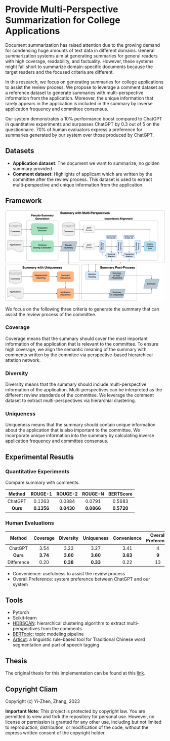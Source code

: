 # Provide Multi-Perspective Summarization for College Applications

Document summarization has raised attention due to the growing demand for condensing huge amounts of text data in different domains. General summarization systems aim at generating summaries for general readers with high coverage, readability, and factuality. However, these systems might fall short to summarize domain-specific documents because the target readers and the focused criteria are different. 

In this research, we focus on generating summaries for college applications to assist the review process. We propose to leverage a comment dataset as a reference dataset to generate summaries with multi-perspective information from the application. Moreover, the unique information that rarely appears in the application is included in the summary by inverse application frequency and committee consensus.

Our system demonstrates a 10\% performance boost compared to ChatGPT in quantitative experiments and surpasses ChatGPT by 0.3 out of 5 on the questionnaire. 70\% of human evaluators express a preference for summaries generated by our system over those produced by ChatGPT.

## Datasets
- **Application dataset**: The document we want to summarize, no golden summary provided.
- **Comment dataset**: Highlights of applicant which are written by the committee after the review process. This dataset is used to extract multi-perspective and unique information from the application.

## Framework

![Framework](./img/framework.png)

We focus on the following three criteria to generate the summary that can assist the review process of the committee.

### Coverage
Coverage means that the summary should cover the most important information of the application that is relevant to the committee. To ensure high coverage, we align the semantic meaning of the summary with comments written by the commitee via perspective-based hierarchical attetion network.

### Diversity
Diversity means that the summary should include multi-perspective information of the application. Multi-perspectives can be interpreted as the different review standards of the committee. We leverage the comment dataset to extract multi-perspectives via hierarchial clustering.

### Uniqueness
Uniqueness means that the summary should contain unique information about the application that is also important to the committee. We incorporate unique information into the summary by calculating inverse application frequency and committee consensus.

## Experimental Resutls

### Quantitative Experiments

Compare summary with comments.

| Method  | ROUGE-1  | ROUGE-2 | ROUGE-N | BERTScore  |
|:---:|:---:|:---:|:---:|:---:|
|  ChatGPT  | 0.1263  |  0.0384  | 0.0791  |  0.5683 |
| **Ours**  | **0.1356**  |  **0.0430**  | **0.0866**  |  **0.5720** |

### Human Evaluations
| Method  | Coverage  | Diversity  | Uniqueness  | Convenience  | Overall Preference |
|:---:|:---:|:---:|:---:|:---:|:---:|
| ChatGPT     | 3.54  | 3.22  | 3.27  | 3.41  | 4   |
| **Ours**    | **3.74**  | **3.60**  | **3.60**  | **3.63**  | **9**   |
| Difference  | 0.20  | **0.38**  | **0.33**  | 0.22  | 13  |


- Convenience: usefulness to assist the review process
- Overall Preference: system preference between ChatGPT and our system

## Tools
- Pytorch
- Scikit-learn
- [HDBSCAN](https://hdbscan.readthedocs.io/en/latest/index.html): hierarchical clustering algorithm to extract multi-perspectives from the comments
- [BERTopic](https://maartengr.github.io/BERTopic/index.html): topic modeling pipeline
- [Articut](https://api.droidtown.co/): a linguistic rule-based tool for Traditional Chinese word segmentation and part of speech tagging

## Thesis
The original thesis for this implementation can be found at this [link](https://ndltd.ncl.edu.tw/cgi-bin/gs32/gsweb.cgi/login?o=dnclcdr&s=id=%22111NTHU5394015%22.&searchmode=basic).

## Copyright Cliam
Copyright (c) Yi-Zhen, Zhang, 2023

**Important Note**: This project is protected by copyright law. You are permitted to view and fork the repository for personal use. However, no license or permission is granted for any other use, including but not limited to reproduction, distribution, or modification of the code, without the express written consent of the copyright holder.
